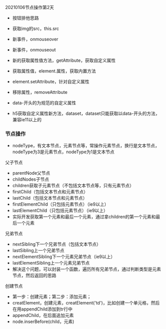 20210106节点操作第2天

- 按钮排他思路

- 获取img的src，this.src

- 新事件，onmouseover
- 新事件，onmouseout

- 新的获取属性值方法，getAttribute，获取自定义属性
- 获取属性值，element.属性，获取内置方法
- element.setAttribute，针对自定义属性
- 移除属性，removeAttribute

- data-开头的为规范的自定义属性
- h5获取自定义属性新方法，dataset，dataset只能获取以data-开头的方法，兼容ie11以上的

### 节点操作

- nodeType，有文本节点，元素节点等，常操作元素节点，换行是文本节点，nodeType为3是元素节点，nodeType为1是文本节点

父子节点

- parentNode父节点
- childNodes子节点
- children获取子元素节点（不包括文本节点等，只有元素节点）
- firstChild（包括文本节点和元素节点）
- lastChild（包括文本节点和元素节点）
- firstElementChild（只包括元素节点）（ie9以上）
- lastElementChild（只包括元素节点）（ie9以上）
- 实际开发获取第一个元素和最后一个元素，通过拿children的第一个元素和最后一个元素

兄弟节点

- nextSibling下一个兄弟节点（包括文本节点）
- lastSibling上一个兄弟节点
- nextElementSibling下一个元素兄弟节点（ie9以上）
- lastElementSibling上一个元素兄弟节点
- 解决这个问题，可以封装一个函数，遍历所有兄弟节点，通过判断类型是元素节点，然后返回的思路

创建节点

- 第一步：创建元素；第二步：添加元素；
- creatElement，创建元素，creatElement('td')，比如创建一个单元格，然后在用appendChild添加到tr行中
- appendChild，在后面追加元素
- node.inserBefore(child，元素)
